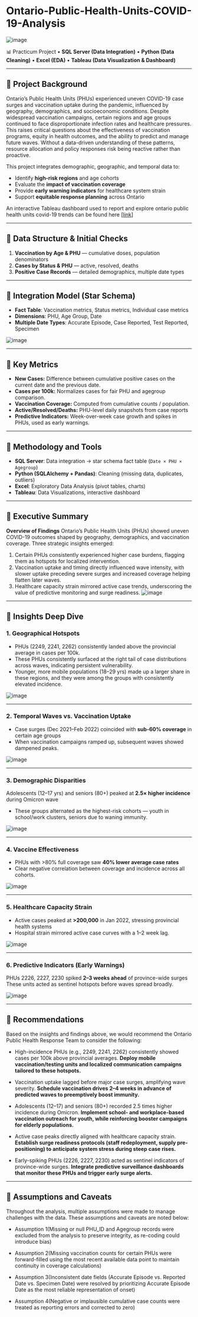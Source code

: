 # Ontario-Public-Health-Units-COVID-19-Analysis

![image](https://github.com/debraville7/Ontario-Public-Health-Units-COVID-19-Analysis/blob/main/COVID-19%20ONTARIO%20ANALYSIS%20COVER%20PAGE.png?raw=true)


📊 Practicum Project • **SQL Server (Data Integration)** • **Python (Data Cleaning)** • **Excel (EDA)** • **Tableau (Data Visualization & Dashboard)**

---

## 🔹 Project Background

Ontario’s Public Health Units (PHUs) experienced uneven COVID-19 case surges and vaccination uptake during the pandemic, influenced by geography, demographics, and socioeconomic conditions. Despite widespread vaccination campaigns, certain regions and age groups continued to face disproportionate infection rates and healthcare pressures. This raises critical questions about the effectiveness of vaccination programs, equity in health outcomes, and the ability to predict and manage future waves. Without a data-driven understanding of these patterns, resource allocation and policy responses risk being reactive rather than proactive. 

This project integrates demographic, geographic, and temporal data to:
- Identify **high-risk regions** and age cohorts  
- Evaluate the **impact of vaccination coverage**  
- Provide **early warning indicators** for healthcare system strain  
- Support **equitable response planning** across Ontario

An interactive Tableau dashboard used to report and explore ontario public health units covid-19 trends can be found here [[link](https://public.tableau.com/app/profile/deborah.afolarin/viz/ONTARIOPUBLICHEALTHUNITSCOVID-19ANALYSIS/ONTARIOPHUCOVID-19ANALYSIS2)]

---


## 🔹 Data Structure & Initial Checks

1. **Vaccination by Age & PHU** — cumulative doses, population denominators  
2. **Cases by Status & PHU** — active, resolved, deaths  
3. **Positive Case Records** — detailed demographics, multiple date types  

---

## 🔹 Integration Model (Star Schema)

- **Fact Table**: Vaccination metrics, Status metrics, Individual case metrics  
- **Dimensions**: PHU, Age Group, Date  
- **Multiple Date Types**: Accurate Episode, Case Reported, Test Reported, Specimen

![image](https://github.com/debraville7/Ontario-Public-Health-Units-COVID-19-Analysis/blob/main/covid_data_schema_diagram.png?raw=true)

---

## 🔹 Key Metrics

- **New Cases:** Difference between cumulative positive cases on the current date and the previous date. 
- **Cases per 100k:** Normalizes cases for fair PHU and agegroup comparison. 
- **Vaccination Coverage:** Computed from cumulative counts / population.  
- **Active/Resolved/Deaths:** PHU-level daily snapshots from case reports 
- **Predictive Indicators:** Week-over-week case growth and spikes in PHUs, used as early warnings.

---


## 🔹 Methodology and Tools

- **SQL Server**: Data integration → star schema fact table (`Date × PHU × Agegroup`)  
- **Python (SQLAlchemy + Pandas)**: Cleaning (missing data, duplicates, outliers)  
- **Excel**: Exploratory Data Analysis (pivot tables, charts)  
- **Tableau**: Data Visualizations, interactive dashboard  
  
---


## 🔹 Executive Summary
**Overview of Findings**
Ontario’s Public Health Units (PHUs) showed uneven COVID-19 outcomes shaped by geography, demographics, and vaccination coverage. Three strategic insights emerged:
1. Certain PHUs consistently experienced higher case burdens, flagging them as hotspots for localized intervention.
2. Vaccination uptake and timing directly influenced wave intensity, with slower uptake preceding severe surges and increased coverage helping flatten later waves.
3. Healthcare capacity strain mirrored active case trends, underscoring the value of predictive monitoring and surge readiness.
![image](https://github.com/debraville7/Ontario-Public-Health-Units-COVID-19-Analysis/blob/main/Ontario%20Public%20Health%20Units%20COVID-19%20Dashboard.png?raw=true)

---


## 🔹 Insights Deep Dive

### 1. Geographical Hotspots
- PHUs (2249, 2241, 2262) consistently landed above the provincial average in cases per 100k.  
- These PHUs consistently surfaced at the right tail of case distributions across waves, indicating persistent vulnerability.
- Younger, more mobile populations (18–29 yrs) made up a larger share in these regions, and they were among the groups with consistently elevated incidence. 

![image](https://github.com/debraville7/Ontario-Public-Health-Units-COVID-19-Analysis/blob/main/PHU_Case%20Per%20100k%20Average%20Distribution.png?raw=true)

---

### 2. Temporal Waves vs. Vaccination Uptake
- Case surges (Dec 2021–Feb 2022) coincided with **sub-60% coverage** in certain age groups  
- When vaccination campaigns ramped up, subsequent waves showed dampened peaks.

![image](https://github.com/debraville7/Ontario-Public-Health-Units-COVID-19-Analysis/blob/main/Temporal%20Trend%20-%20Waves%20&%20Vaccine%20Uptake.png?raw=true)

---

### 3. Demographic Disparities
Adolescents (12–17 yrs) and seniors (80+) peaked at **2.5× higher incidence** during Omicron wave  
- These groups alternated as the highest-risk cohorts — youth in school/work clusters, seniors due to waning immunity.

![image](https://github.com/debraville7/Ontario-Public-Health-Units-COVID-19-Analysis/blob/main/Demography%20-%20Age%20x%20Month%20Heatmap.png?raw=true)

---

### 4. Vaccine Effectiveness
- PHUs with >80% full coverage saw **40% lower average case rates**  
- Clear negative correlation between coverage and incidence across all cohorts.

![image](https://github.com/debraville7/Ontario-Public-Health-Units-COVID-19-Analysis/blob/main/Vaccine%20Effectiveness%20-%20Coverage%20vs.%20Case.png?raw=true)

---

### 5. Healthcare Capacity Strain 
- Active cases peaked at **>200,000** in Jan 2022, stressing provincial health systems  
- Hospital strain mirrored active case curves with a 1–2 week lag.

![image](https://github.com/debraville7/Ontario-Public-Health-Units-COVID-19-Analysis/blob/main/Healthcare%20Capacity%20Impact.png?raw=true)

---

### 6. Predictive Indicators (Early Warnings)
PHUs 2226, 2227, 2230 spiked **2–3 weeks ahead** of province-wide surges  
These units acted as sentinel hotspots before waves spread broadly.

![image](https://github.com/debraville7/Ontario-Public-Health-Units-COVID-19-Analysis/blob/main/Predictive%20Indicators%20-%20Early%20Warnings.png?raw=true)

---


## 🔹 Recommendations
Based on the insights and findings above, we would recommend the Ontario Public Health Response Team to consider the following:

- High-incidence PHUs (e.g., 2249, 2241, 2262) consistently showed cases per 100k above provincial averages. **Deploy mobile vaccination/testing units and localized communication campaigns tailored to these hotspots.**

- Vaccination uptake lagged before major case surges, amplifying wave severity. **Schedule vaccination drives 2–4 weeks in advance of predicted waves to preemptively boost immunity.**

- Adolescents (12–17) and seniors (80+) recorded 2.5 times higher incidence during Omicron. **Implement school- and workplace-based vaccination outreach for youth, while reinforcing booster campaigns for elderly populations.**

- Active case peaks directly aligned with healthcare capacity strain. **Establish surge readiness protocols (staff redeployment, supply pre-positioning) to anticipate system stress during steep case rises.**

- Early-spiking PHUs (2226, 2227, 2230) acted as sentinel indicators of province-wide surges. **Integrate predictive surveillance dashboards that monitor these PHUs and trigger early surge alerts.**


---


## 🔹 Assumptions and Caveats
Throughout the analysis, multiple assumptions were made to manage challenges with the data. These assumptions and caveats are noted below:

- Assumption 1(Missing or null PHU_ID and Agegroup records were excluded from the analysis to preserve integrity, as re-coding could introduce bias)

- Assumption 2(Missing vaccination counts for certain PHUs were forward-filled using the most recent available data point to maintain continuity in coverage calculations)

- Assumption 3(Inconsistent date fields (Accurate Episode vs. Reported Date vs. Specimen Date) were resolved by prioritizing Accurate Episode Date as the most reliable representation of onset)

- Assumption 4(Negative or implausible cumulative case counts were treated as reporting errors and corrected to zero)
